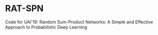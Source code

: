 # RAT-SPN
Code for UAI'19: Random Sum-Product Networks: A Simple and Effective Approach to Probabilistic Deep Learning
